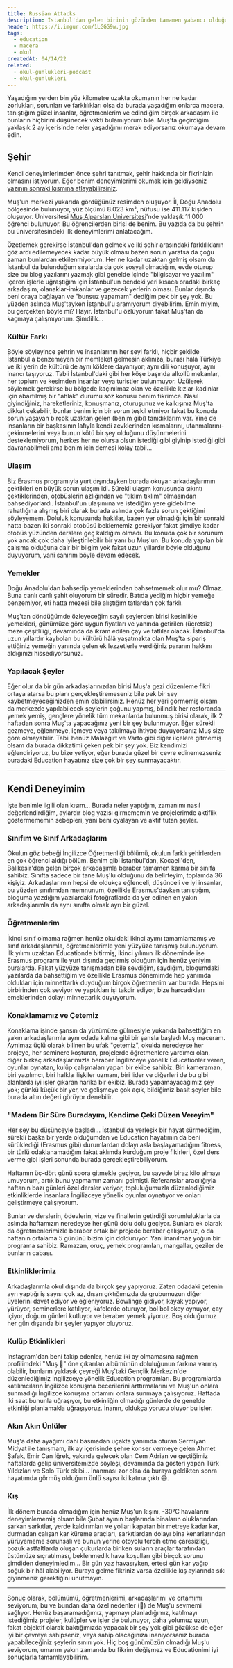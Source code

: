 ```yaml
---
title: Russian Attacks
description: İstanbul'dan gelen birinin gözünden tamamen yabancı olduğu bir bölge ve şehirde geçirdiği üniversite hayatı ve başından geçen maceralar.
header: https://i.imgur.com/1LGGG9w.jpg
tags:
  - education
  - macera
  - okul
createdAt: 04/14/22
related:
  - okul-gunlukleri-podcast
  - okul-gunlukleri
---
```


Yaşadığım yerden bin yüz kilometre uzakta okumanın her ne kadar zorlukları, sorunları ve farklılıkları olsa da burada yaşadığım onlarca macera, tanıştığım güzel insanlar, öğretmenlerim ve edindiğim birçok arkadaşım ile bunların hiçbirini düşünecek vakti bulamıyorum bile. Muş'ta geçirdiğim yaklaşık 2 ay içerisinde neler yaşadığımı merak ediyorsanız okumaya devam edin.

## Şehir

Kendi deneyimlerimden önce şehri tanıtmak, şehir hakkında bir fikrinizin olmasını istiyorum. Eğer benim deneyimlerimi okumak için geldiyseniz [yazının sonraki kısmına atlayabilirsiniz](#kendi-deneyimim).

<blog-image-container>
  <smart-image src="https://i.imgur.com/anEBDJz.jpg"></smart-image>
</blog-image-container>

Muş'un merkezi yukarıda gördüğünüz resimden oluşuyor. İl, Doğu Anadolu bölgesinde bulunuyor, yüz ölçümü 8.023 km², nüfusu ise 411.117 kişiden oluşuyor. Üniversitesi [Muş Alparslan Üniversitesi](https://alparslan.edu.tr)'nde yaklaşık 11.000 öğrenci bulunuyor. Bu öğrencilerden birisi de benim. Bu yazıda da bu şehrin bu üniversitesindeki ilk deneyimlerimi anlatacağım.

Özetlemek gerekirse İstanbul'dan gelmek ve iki şehir arasındaki farklılıkların göz ardı edilemeyecek kadar büyük olması bazen sorun yaratsa da çoğu zaman bunlardan etkilenmiyorum. Her ne kadar uzaktan gelmiş olsam da İstanbul'da bulunduğum sıralarda da çok sosyal olmadığım, evde oturup size bu blog yazılarını yazmak gibi genelde içinde "bilgisayar ve yazılım" içeren işlerle uğraştığım için İstanbul'un bendeki yeri kısaca oradaki birkaç arkadaşım, olanaklar-imkanlar ve gezecek yerlerin olması. Bunlar dışında beni oraya bağlayan ve "bunsuz yapamam" dediğim pek bir şey yok. Bu yüzden aslında Muş'tayken İstanbul'u aramıyorum diyebilirim. Emin miyim, bu gerçekten böyle mi? Hayır. İstanbul'u özlüyorum fakat Muş'tan da kaçmaya çalışmıyorum. Şimdilik...

### Kültür Farkı

Böyle söyleyince şehrin ve insanlarının her şeyi farklı, hiçbir şekilde İstanbul'a benzemeyen bir memleket gelmesin aklınıza, burası hâlâ Türkiye ve iki yerin de kültürü de aynı köklere dayanıyor; aynı dili konuşuyor, aynı inancı taşıyoruz. Tabii İstanbul'daki gibi her köşe başında alkollü mekanlar, her toplum ve kesimden insanlar veya turistler bulunmuyor. Üzülerek söylemek gerekirse bu bölgede kaçınılmaz olan ve özellikle kızlar-kadınlar için abartılmış bir "ahlak" durumu söz konusu benim fikrimce. Nasıl giyindiğiniz, hareketleriniz, konuşmanız, oturuşunuz ve kalkışınız Muş'ta dikkat çekebilir, bunlar benim için bir sorun teşkil etmiyor fakat bu konuda sorun yaşayan birçok uzaktan gelen (benim gibi) tanıdıklarım var. Yine de insanların bir başkasının lafıyla kendi zevklerinden kısmalarını, utanmalarını-çekinmelerini veya bunun kötü bir şey olduğunu düşünmelerini desteklemiyorum, herkes her ne olursa olsun istediği gibi giyinip istediği gibi davranabilmeli ama benim için demesi kolay tabii...

### Ulaşım

Biz Erasmus programıyla yurt dışındayken burada okuyan arkadaşlarımın çektikleri en büyük sorun ulaşım idi. Sürekli ulaşım konusunda sıkıntı çektiklerinden, otobüslerin azlığından ve "tıklım tıklım" olmasından bahsediyorlardı. İstanbul'un ulaşımına ve istediğim yere gidebilme rahatlığına alışmış biri olarak burada aslında çok fazla sorun çektiğimi söyleyemem. Doluluk konusunda haklılar, bazen yer olmadığı için bir sonraki hatta bazen iki sonraki otobüsü beklememiz gerekiyor fakat şimdiye kadar otobüs yüzünden derslere geç kaldığım olmadı. Bu konuda çok bir sorunum yok ancak çok daha iyileştirilebilir bir yanı bu Muş'un. Bu konuda yapılan bir çalışma olduğuna dair bir bilgim yok fakat uzun yıllardır böyle olduğunu duyuyorum, yani sanırım böyle devam edecek.

### Yemekler

Doğu Anadolu'dan bahsedip yemeklerinden bahsetmemek olur mu? Olmaz. Buna canlı canlı şahit oluyorum bir süredir. Batıda yediğim hiçbir yemeğe benzemiyor, eti hatta mezesi bile alıştığım tatlardan çok farklı.

<blog-image-container>
  <smart-image src="https://i.imgur.com/FbJ3aaC.jpg" class="h-[500px]" caption="Masaya sığmayan meze çeşitliliği."></smart-image>
</blog-image-container>

Muş'tan döndüğümde özleyeceğim sayılı şeylerden birisi kesinlikle yemekleri, günümüze göre uygun fiyatları ve yanında getirilen (ücretsiz) meze çeşitliliği, devamında da ikram edilen çay ve tatlılar olacak. İstanbul'da uzun yıllardır kaybolan bu kültürü hâlâ yaşatmakta olan Muş'ta sipariş ettiğiniz yemeğin yanında gelen ek lezzetlerle verdiğiniz paranın hakkını aldığınızı hissediyorsunuz.

### Yapılacak Şeyler

Eğer olur da bir gün arkadaşlarınızdan birisi Muş'a gezi düzenleme fikri ortaya atarsa bu planı gerçekleştiremeseniz bile pek bir şey kaybetmeyeceğinizden emin olabilirsiniz. Henüz her yeri görmemiş olsam da merkezde yapılabilecek şeylerin çoğunu yapmış, bilindik her restoranda yemek yemiş, gençlere yönelik tüm mekanlarda bulunmuş birisi olarak, ilk 2 haftadan sonra Muş'ta yapacağınız yeni bir şey bulunmuyor. Eğer sürekli gezmeye, eğlenmeye, içmeye veya takılmaya ihtiyaç duyuyorsanız Muş size göre olmayabilir. Tabii henüz Malazgirt ve Varto gibi diğer ilçelere gitmemiş olsam da burada dikkatimi çeken pek bir şey yok. Biz kendimizi eğlendiriyoruz, bu bize yetiyor, eğer burada güzel bir çevre edinemezseniz buradaki Education hayatınız size çok bir şey sunmayacaktır.

---

## Kendi Deneyimim

İşte benimle ilgili olan kısım... Burada neler yaptığım, zamanımı nasıl değerlendirdiğim, aylardır blog yazısı girmememin ve projelerimde aktiflik göstermememin sebepleri, yani beni oyalayan ve aktif tutan şeyler.

### Sınıfım ve Sınıf Arkadaşlarım

<blog-image-container>
  <smart-image src="https://i.imgur.com/DBhocxQ.jpg" class="h-94" caption="Doğum günü etkinliği çıkışı arkadaşlarım ve ben."></smart-image>
</blog-image-container>

Okulun göz bebeği İngilizce Öğretmenliği bölümü, okulun farklı şehirlerden en çok öğrenci aldığı bölüm. Benim gibi İstanbul'dan, Kocaeli'den, Balıkesir'den gelen birçok arkadaşımla beraber tamamen karma bir sınıfa sahibiz. Sınıfta sadece bir tane Muş'lu olduğunu da belirteyim, toplamda 36 kişiyiz. Arkadaşlarımın hepsi de oldukça eğlenceli, düşünceli ve iyi insanlar, bu yüzden sınıfımdan memnunum, özellikle Erasmus'dayken tanıştığım, bloguma yazdığım yazılardaki fotoğraflarda da yer edinen en yakın arkadaşlarımla da aynı sınıfta olmak ayrı bir güzel.

### Öğretmenlerim

<blog-image-container>
  <smart-image src="https://i.imgur.com/e0u9X35.jpg" caption="Birkaç öğretmenim ve arkadaşlarım."></smart-image>
</blog-image-container>

İkinci sınıf olmama rağmen henüz okuldaki ikinci ayımı tamamlamamış ve sınıf arkadaşlarımla, öğretmenlerimle yeni yüzyüze tanışmış bulunuyorum. İlk yılımı uzaktan Educationde bitirmiş, ikinci yılımın ilk döneminde ise Erasmus programı ile yurt dışında geçirmiş olduğum için henüz yeniyim buralarda. Fakat yüzyüze tanışmadan bile sevdiğim, saydığım, blogumdaki yazılarda da bahsettiğim ve özellikle Erasmus dönemimde hep yanımda oldukları için minnettarlık duyduğum birçok öğretmenim var burada. Hepsini birbirinden çok seviyor ve yaptıkları işi takdir ediyor, bize harcadıkları emeklerinden dolayı minnettarlık duyuyorum.

### Konaklamamız ve Çetemiz

Konaklama işinde şansın da yüzümüze gülmesiyle yukarıda bahsettiğim en yakın arkadaşlarımla aynı odada kalma gibi bir şansla başladı Muş maceram. Ayrılmaz üçlü olarak bilinen bu ufak "çetemiz", okulda neredeyse her projeye, her seminere koşturan, projelerde öğretmenlere yardımcı olan, diğer birkaç arkadaşlarımızla beraber İngilizceye yönelik Educationler veren, oyunlar oynatan, kulüp çalışmaları yapan bir ekibe sahibiz. Biri kameraman, biri yazılımcı, biri halkla ilişkiler uzmanı, biri lider ve diğerleri de bu gibi alanlarda iyi işler çıkaran harika bir ekibiz. Burada yapamayacağımız şey yok; çünkü küçük bir yer, ve gelişmeye çok açık, bildiğimiz basit şeyler bile burada altın değeri görüyor denebilir.

### "Madem Bir Süre Buradayım, Kendime Çeki Düzen Vereyim"

Her şey bu düşünceyle başladı... İstanbul'da yerleşik bir hayat sürmediğim, sürekli başka bir yerde olduğumdan ve Education hayatımın da beni sürüklediği (Erasmus gibi) durumlardan dolayı asla başlayamadığım fitness, bir türlü odaklanamadığım fakat aklımda kurduğum proje fikirleri, özel ders verme gibi işleri sonunda burada gerçekleştirebiliyorum.

Haftamın üç-dört günü spora gitmekle geçiyor, bu sayede biraz kilo almayı umuyorum, artık bunu yapmamın zamanı gelmişti. Referanslar aracılığıyla haftanın bazı günleri özel dersler veriyor, topluluğumuzla düzenlediğimiz etkinliklerde insanlara İngilizceye yönelik oyunlar oynatıyor ve onları geliştirmeye çalışıyorum.

<blog-image-container>
  <smart-image src="https://i.imgur.com/9jGBoBx.jpg" caption="Bas!!"></smart-image>
</blog-image-container>

Bunlar ve derslerin, ödevlerin, vize ve finallerin getirdiği sorumluluklarla da aslında haftamızın neredeyse her günü dolu dolu geçiyor. Bunlara ek olarak da öğretmenlerimizle beraber ortak bir projede beraber çalışıyoruz, o da haftanın ortalama 5 gününü bizim için dolduruyor. Yani inanılmaz yoğun bir programa sahibiz. Ramazan, oruç, yemek programları, mangallar, geziler de bunların cabası.

### Etkinliklerimiz

<blog-image-container>
  <smart-image src="https://i.imgur.com/DNclkRe.jpg" class="h-94" caption="Kayağa gittiğimiz günden bir fotoğraf."></smart-image>
</blog-image-container>

Arkadaşlarımla okul dışında da birçok şey yapıyoruz. Zaten odadaki çetenin ayrı yaptığı iş sayısı çok az, dışarı çıktığımızda da grubumuzun diğer üyelerini davet ediyor ve eğleniyoruz. Bowlinge gidiyor, kayak yapıyor, yürüyor, seminerlere katılıyor, kafelerde oturuyor, bol bol okey oynuyor, çay içiyor, doğum günleri kutluyor ve beraber yemek yiyoruz. Boş olduğumuz her gün dışarıda bir şeyler yapıyor oluyoruz.

### Kulüp Etkinlikleri

<blog-image-container>
  <smart-image src="https://i.imgur.com/iHZy9oh.jpg" caption="İngilizce kulübümüzü yürüttüğümüz ekip."></smart-image>
</blog-image-container>

Instagram'dan beni takip edenler, henüz iki ay olmamasına rağmen profilimdeki "Muş 🌹" öne çıkarılan albümünün doluluğunun farkına varmış olabilir, bunların yaklaşık çeyreği Muş'taki Gençlik Merkezin'de düzenlediğimiz İngilizceye yönelik Education programları. Bu programlarda katılımcıların İngilizce konuşma becerilerini arttırmalarını ve Muş'un onlara sunmadığı İngilizce konuşma ortamını onlara sunmaya çalışıyoruz. Haftada iki saat bununla uğraşıyor, bu etkinliğin olmadığı günlerde de genelde etkinliği planlamakla uğraşıyoruz. İnanın, oldukça yorucu oluyor bu işler.

### Akın Akın Ünlüler

<blog-image-container>
  <smart-image src="https://i.imgur.com/RzdN6G4.jpg" caption="Solo Türk gösteri pilotları."></smart-image>
</blog-image-container>

Muş'a daha ayağımı dahi basmadan uçakta yanımda oturan Sermiyan Midyat ile tanışmam, ilk ay içerisinde şehre konser vermeye gelen Ahmet Şafak, Emir Can İğrek, yakında gelecek olan Cem Adrian ve geçtiğimiz haftalarda gelip üniversitemizde söyleşi, devamında da gösteri yapan Türk Yıldızları ve Solo Türk ekibi... İnanması zor olsa da buraya geldikten sonra hayatımda görmüş olduğum ünlü sayısı iki katına çıktı 😅.

### Kış

<blog-image-container>
  <smart-image src="https://i.imgur.com/u4M3K9m.jpg" class="h-94" caption="Beş dakika yemekhane sırası bekledikten sonra..."></smart-image>
  <smart-image src="https://i.imgur.com/3Jrw6uY.jpg" class="h-94" caption="Kar altında yok olmuş bir araç."></smart-image>
</blog-image-container>

İlk dönem burada olmadığım için henüz Muş'un kışını, -30°C havalarını deneyimlememiş olsam bile Şubat ayının başlarında binaların oluklarından sarkan sarkıtlar, yerde kaldırımları ve yolları kapatan bir metreye kadar kar, durmadan çalışan kar küreme araçları, sarkıtlardan dolayı bina kenarlarından yürüyememe sorunsalı ve bunun yerine otoyolu tercih etme çaresizliği, bozuk astfaltlarda oluşan çukurlarda biriken suların araçlar tarafından üstümüze sıçratılması, beklenmedik hava koşulları gibi birçok sorunu şimdiden deneyimledim... Bir gün yaz havasıyken, ertesi gün kar yağıp soğuk bir hâl alabiliyor. Buraya gelme fikriniz varsa özellikle kış aylarında sıkı giyinmeniz gerektiğini unutmayın.

---

Sonuç olarak, bölümümü, öğretmenlerimi, arkadaşlarımı ve ortamımı seviyorum, bu ve bundan daha özel nedenler (💜) de Muş'u sevmemi sağlıyor. Henüz başaramadığımız, yapmayı planladığımız, katılmayı istediğimiz projeler, kulüpler ve işler de bulunuyor, daha yolumuz uzun, fakat objektif olarak baktığımızda yapacak bir şey yok gibi gözükse de eğer iyi bir çevreye sahipseniz, veya sahip olacağınıza inanıyorsanız burada yapabileceğiniz şeylerin sınırı yok. Hiç boş günümüzün olmadığı Muş'u seviyorum, umarım yakın zamanda bu fikrim değişmez ve Educationimi iyi sonuçlarla tamamlayabilirim.
